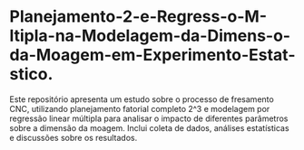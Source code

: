 # Planejamento-2-e-Regress-o-M-ltipla-na-Modelagem-da-Dimens-o-da-Moagem-em-Experimento-Estat-stico.
Este repositório apresenta um estudo sobre o processo de fresamento CNC, utilizando planejamento fatorial completo  2^3 e modelagem por regressão linear múltipla para analisar o impacto de diferentes parâmetros sobre a dimensão da moagem. Inclui coleta de dados, análises estatísticas e discussões sobre os resultados.
